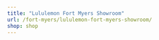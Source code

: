 ```yaml
---
title: "Lululemon Fort Myers Showroom"
url: /fort-myers/lululemon-fort-myers-showroom/
shop: shop
---
```


